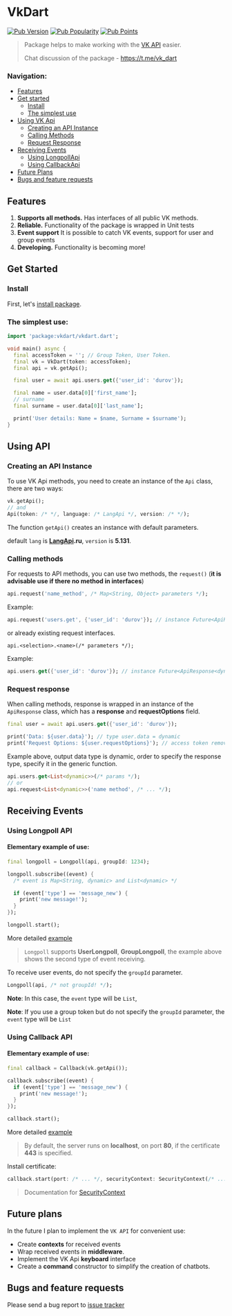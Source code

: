# VkDart

[![Pub Version](https://img.shields.io/pub/v/vkdart?style=flat-square)](https://pub.dev/packages/vkdart)
[![Pub Popularity](https://img.shields.io/pub/popularity/vkdart?style=flat-square)](https://pub.dev/packages/vkdart)
[![Pub Points](https://img.shields.io/pub/points/vkdart?style=flat-square)](https://pub.dev/packages/vkdart)

> Package helps to make working with the [VK API](https://dev.vk.com/) easier.
>
> Chat discussion of the package - https://t.me/vk_dart

### Navigation: 
- [Features](#features)
- [Get started](#get-started)
  - [Install](#install)
  - [The simplest use](#the-simplest-use)
- [Using VK Api](#using-api)
  - [Creating an API Instance](#creating-an-api-instance)
  - [Calling Methods](#calling-methods)
  - [Request Response](#request-response)
- [Receiving Events](#receiving-events)
  - [Using LongpollApi](#using-longpoll-api)
  - [Using CallbackApi](#using-callback-api)
- [Future Plans](#future-plans)
- [Bugs and feature requests](#bugs-and-feature-requests)

## Features
1. **Supports all methods.** Has interfaces of all public VK methods.
2. **Reliable.** Functionality of the package is wrapped in Unit tests 
3. **Event support** It is possible to catch VK events, support for user and group events
4. **Developing.** Functionality is becoming more!

## Get Started

### Install 
First, let's [install package](https://pub.dev/packages/vkdart/install).

### The simplest use:

```dart
import 'package:vkdart/vkdart.dart';

void main() async {
  final accessToken = ''; // Group Token, User Token.
  final vk = VkDart(token: accessToken);
  final api = vk.getApi();

  final user = await api.users.get({'user_id': 'durov'});

  final name = user.data[0]['first_name'];
  // surname
  final surname = user.data[0]['last_name'];

  print('User details: Name = $name, Surname = $surname');
}

```

## Using API

### Creating an API Instance

To use VK Api methods, you need to create an instance of the `Api` class, there are two ways:
```dart
vk.getApi();
// and
Api(token: /* */, language: /* LangApi */, version: /* */);
```
The function `getApi()` creates an instance with default parameters.

default `lang` is [**LangApi**]((https://github.com/swedesjs/vkdart/blob/master/lib/src/api.dart#L7)
)**.ru**, `version` is **5.131**.

### Calling methods

For requests to API methods, you can use two methods, the `request()` (**it is advisable use if there no method in interfaces**)
```dart
api.request('name_method', /* Map<String, Object> parameters */);
```

Example:
```dart
api.request('users.get', {'user_id': 'durov'}); // instance Future<ApiResponse<dynamic>>
```

or already existing request interfaces.

```text
api.<selection>.<name>(/* parameters */);
```

Example:
```dart
api.users.get({'user_id': 'durov'}); // instance Future<ApiResponse<dynamic>>
```

### Request response

When calling methods, response is wrapped in an instance of the `ApiResponse` class, which has a **response** and **requestOptions** field.
```dart
final user = await api.users.get({'user_id': 'durov'});

print('Data: ${user.data}'); // type user.data = dynamic
print('Request Options: ${user.requestOptions}'); // access token remove!
```

Example above, output data type is dynamic, order to specify the response type, specify it in the generic function.
```dart
api.users.get<List<dynamic>>(/* params */);
// or
api.request<List<dynamic>>('name method', /* ... */);
```

## Receiving Events
### Using Longpoll API
#### Elementary example of use:
```dart
final longpoll = Longpoll(api, groupId: 1234);

longpoll.subscribe((event) {
  /* event is Map<String, dynamic> and List<dynamic> */

  if (event['type'] == 'message_new') {
    print('new message!');
  }
});

longpoll.start();
```

More detailed [example](example/longpoll_usage.dart)

> `Longpoll` supports **UserLongpoll**, **GroupLongpoll**, the example above shows the second type of event receiving.

To receive user events, do not specify the `groupId` parameter.

```dart
Longpoll(api, /* not groupId! */);
```
**Note**: In this case, the `event` type will be `List`,

**Note**: If you use a group token but do not specify the `groupId` parameter, the `event` type will be `List`

### Using Callback API
#### Elementary example of use:
```dart
final callback = Callback(vk.getApi());

callback.subscribe((event) {
  if (event['type'] == 'message_new') {
    print('new message!');
  }
});

callback.start();
```
More detailed [example](example/callback_usage.dart.dart)

> By default, the server runs on **localhost**, on port **80**, if the certificate **443** is specified.

Install certificate:

```dart
callback.start(port: /* ... */, securityContext: SecurityContext(/* ... */));
```
> Documentation for [SecurityContext](https://api.dart.dev/be/137752/dart-io/SecurityContext-class.html)

## Future plans
In the future I plan to implement the `VK API` for convenient use:

- Create **contexts** for received events
- Wrap received events in **middleware**.
- Implement the VK Api **keyboard** interface
- Create a **command** constructor to simplify the creation of chatbots.

## Bugs and feature requests

Please send a bug report to [issue tracker](https://github.com/swedesjs/vkdart/issues)
